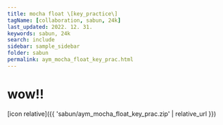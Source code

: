 ```yaml
---
title: mocha float \[key_practice\]
tagName: [collaboration, sabun, 24k]
last_updated: 2022. 12. 31.
keywords: sabun, 24k
search: include
sidebar: sample_sidebar
folder: sabun
permalink: aym_mocha_float_key_prac.html
---
```


# wow!!


[icon relative]({{ 'sabun/aym_mocha_float_key_prac.zip' | relative_url }})
